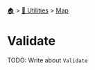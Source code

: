 <!--startTocHeader-->
[🏠](../../README.md) > [🔧 Utilities](../README.md) > [Map](README.md)
# Validate
<!--endTocHeader-->

TODO: Write about `Validate`

<!--startTocSubTopic-->
<!--endTocSubTopic-->